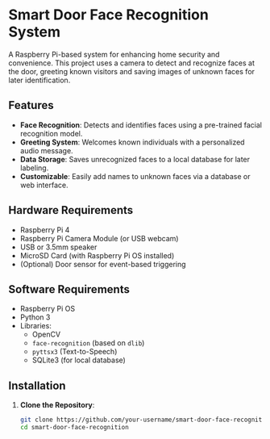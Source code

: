 # Smart Door Face Recognition System

A Raspberry Pi-based system for enhancing home security and convenience. This project uses a camera to detect and recognize faces at the door, greeting known visitors and saving images of unknown faces for later identification.

## Features
- **Face Recognition**: Detects and identifies faces using a pre-trained facial recognition model.
- **Greeting System**: Welcomes known individuals with a personalized audio message.
- **Data Storage**: Saves unrecognized faces to a local database for later labeling.
- **Customizable**: Easily add names to unknown faces via a database or web interface.

## Hardware Requirements
- Raspberry Pi 4
- Raspberry Pi Camera Module (or USB webcam)
- USB or 3.5mm speaker
- MicroSD Card (with Raspberry Pi OS installed)
- (Optional) Door sensor for event-based triggering

## Software Requirements
- Raspberry Pi OS
- Python 3
- Libraries:
  - OpenCV
  - `face-recognition` (based on `dlib`)
  - `pyttsx3` (Text-to-Speech)
  - SQLite3 (for local database)
  
## Installation

1. **Clone the Repository**:
   ```bash
   git clone https://github.com/your-username/smart-door-face-recognition.git
   cd smart-door-face-recognition
